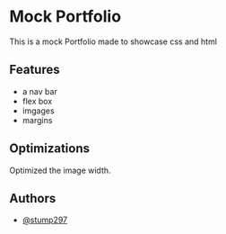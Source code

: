 
# Mock Portfolio

This is a mock Portfolio made to showcase css and html



## Features

- a nav bar
- flex box
- imgages 
- margins


## Optimizations

Optimized the image width. 


## Authors

- [@stump297](https://www.github.com/stump297)

